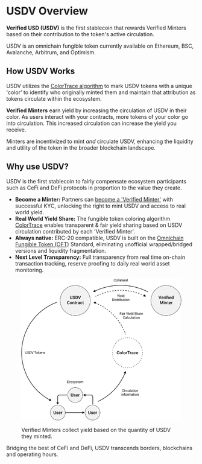 # USDV Overview

**Verified USD (USDV)** is the first stablecoin that rewards Verified Minters based on their contribution to the token's active circulation.

USDV is an omnichain fungible token currently available on Ethereum, BSC, Avalanche, Arbitrum, and Optimism.

## How USDV Works

USDV utilizes the [ColorTrace algorithm](./#how-usdv-works) to mark USDV tokens with a unique 'color' to identify who originally minted them and maintain that attribution as tokens circulate within the ecosystem.

**Verified Minters** earn yield by increasing the circulation of USDV in their color. As users interact with your contracts, more tokens of your color go into circulation. This increased circulation can increase the yield you receive.

Minters are incentivized to mint _and_ circulate USDV, enhancing the liquidity and utility of the token in the broader blockchain landscape.

## Why use USDV?

USDV is the first stablecoin to fairly compensate ecosystem participants such as CeFi and DeFi protocols in proportion to the value they create.

* **Become a Minter:** Partners can [become a 'Verified Minter'](verified-minters/initial-kyc.md) with successful KYC, unlocking the right to mint USDV and access to real world yield.
* **Real World Yield Share:** The fungible token coloring algorithm [ColorTrace](concepts/coloring.md) enables transparent & fair yield sharing based on USDV circulation contributed by each 'Verified Minter'.
* **Always native:** ERC-20 compatible, USDV is built on the [Omnichain Fungible Token (OFT)](https://layerzero.network/developers) Standard, eliminating unofficial wrapped/bridged versions and liquidity fragmentation.
* **Next Level Transparency:** Full transparency from real time on-chain transaction tracking, reserve proofing to daily real world asset monitoring.

<figure><img src=".gitbook/assets/usdv-architecture-2 (2).png" alt=""><figcaption><p>Verified Minters collect yield based on the quantity of USDV they minted.</p></figcaption></figure>

Bridging the best of CeFi and DeFi, USDV transcends borders, blockchains and operating hours.
